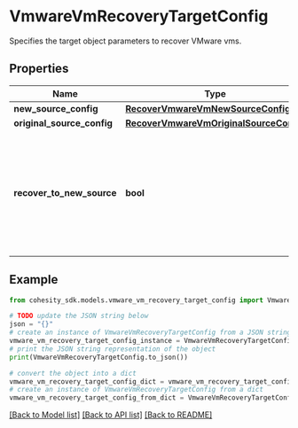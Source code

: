 # VmwareVmRecoveryTargetConfig

Specifies the target object parameters to recover VMware vms.

## Properties

Name | Type | Description | Notes
------------ | ------------- | ------------- | -------------
**new_source_config** | [**RecoverVmwareVmNewSourceConfig**](RecoverVmwareVmNewSourceConfig.md) |  | [optional] 
**original_source_config** | [**RecoverVmwareVmOriginalSourceConfig**](RecoverVmwareVmOriginalSourceConfig.md) |  | [optional] 
**recover_to_new_source** | **bool** | Specifies the parameter whether the recovery should be performed to a new or an existing Source Target. | 

## Example

```python
from cohesity_sdk.models.vmware_vm_recovery_target_config import VmwareVmRecoveryTargetConfig

# TODO update the JSON string below
json = "{}"
# create an instance of VmwareVmRecoveryTargetConfig from a JSON string
vmware_vm_recovery_target_config_instance = VmwareVmRecoveryTargetConfig.from_json(json)
# print the JSON string representation of the object
print(VmwareVmRecoveryTargetConfig.to_json())

# convert the object into a dict
vmware_vm_recovery_target_config_dict = vmware_vm_recovery_target_config_instance.to_dict()
# create an instance of VmwareVmRecoveryTargetConfig from a dict
vmware_vm_recovery_target_config_from_dict = VmwareVmRecoveryTargetConfig.from_dict(vmware_vm_recovery_target_config_dict)
```
[[Back to Model list]](../README.md#documentation-for-models) [[Back to API list]](../README.md#documentation-for-api-endpoints) [[Back to README]](../README.md)


